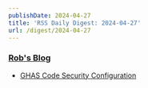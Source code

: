 ```yaml
---
publishDate: 2024-04-27
title: 'RSS Daily Digest: 2024-04-27'
url: /digest/2024-04-27
---
```


### [Rob's Blog](https://devopsjournal.io/)

  * [GHAS Code Security Configuration](https://devopsjournal.io/blog/2024/04/27/GHAS-code-security-configuration)
  

